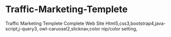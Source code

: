 # Traffic-Marketing-Templete
Traffic Marketing Templete Complete Web Site
Html5,css3,bootstrap4,java-script,j-query3,
owl-caruosel2,slicknav,color nip/color setting,
